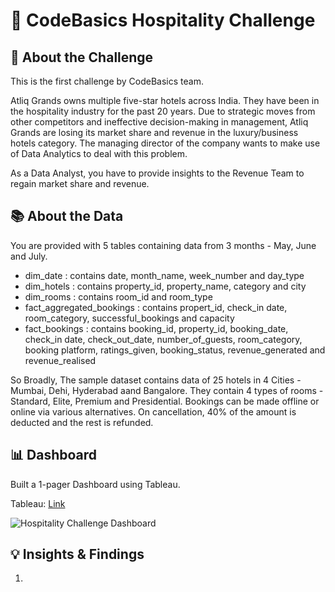 # :hotel:  CodeBasics Hospitality Challenge

## :muscle:   About the Challenge

This is the first challenge by CodeBasics team. 

Atliq Grands owns multiple five-star hotels across India. They have been in the hospitality industry for the past 20 years. Due to strategic moves from other competitors and ineffective decision-making in management, Atliq Grands are losing its market share and revenue in the luxury/business hotels category. The managing director of the company wants to make use of Data Analytics to deal with this problem.

As a Data Analyst, you have to provide insights to the Revenue Team to regain market share and revenue.

## :books: About the Data

You are provided with 5 tables containing data from 3 months - May, June and July.
- dim_date :  contains date, month_name, week_number and day_type
- dim_hotels : contains property_id, property_name, category and city
- dim_rooms : contains room_id and room_type
- fact_aggregated_bookings : contains propert_id, check_in date, room_category, successful_bookings and capacity
- fact_bookings : contains booking_id, property_id, booking_date, check_in date, check_out_date, number_of_guests, room_category, booking platform, ratings_given, booking_status, revenue_generated and revenue_realised

So Broadly, The sample dataset contains data of 25 hotels in 4 Cities - Mumbai, Dehi, Hyderabad aand Bangalore. They contain 4 types of rooms - Standard, Elite, Premium and Presidential. Bookings can be made offline or online via various alternatives. On cancellation, 40% of the amount is deducted and the rest is refunded.

##  :bar_chart: Dashboard

Built a 1-pager Dashboard using Tableau.

Tableau: [Link](https://public.tableau.com/app/profile/priya.palak7639/viz/HospitalityChallenge/DashboardInsights)

![Hospitality Challenge Dashboard](https://user-images.githubusercontent.com/96012488/193404766-a61b4c2d-13db-44dd-8c58-bf69c1cf3f8d.png)


## :bulb: Insights & Findings

1. 
